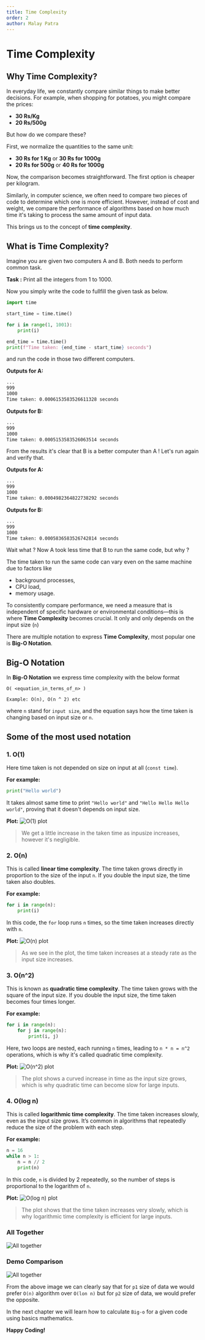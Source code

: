 ```yaml
---
title: Time Complexity
order: 2
author: Malay Patra
---
```


# Time Complexity

## Why Time Complexity?

In everyday life, we constantly compare similar things to make better decisions. For example, when shopping for potatoes, you might compare the prices:

- **30 Rs/Kg**
- **20 Rs/500g**

But how do we compare these?

First, we normalize the quantities to the same unit:

- **30 Rs for 1 Kg** or **30 Rs for 1000g**
- **20 Rs for 500g** or **40 Rs for 1000g**

Now, the comparison becomes straightforward. The first option is cheaper per kilogram.

Similarly, in computer science, we often need to compare two pieces of code to determine which one is more efficient. However, instead of cost and weight, we compare the performance of algorithms based on how much time it's taking to process the same amount of input data.

This brings us to the concept of **time complexity**.

## What is Time Complexity?

Imagine you are given two computers A and B. Both needs to perform common task.

**Task :** Print all the integers from 1 to 1000.

Now you simply write the code to fullfill the given task as below.

```python
import time

start_time = time.time()

for i in range(1, 1001):
    print(i)

end_time = time.time()
print(f"Time taken: {end_time - start_time} seconds")
```

and run the code in those two different computers.

**Outputs for A:**
```bash
...
999
1000
Time taken: 0.0006153583526611328 seconds
```
**Outputs for B:**
```bash
...
999
1000
Time taken: 0.0005153583526063514 seconds
```

From the results it's clear that B is a better computer than A ! Let's run again and verify that.

**Outputs for A:**
```bash
...
999
1000
Time taken: 0.0004982364822738292 seconds
```
**Outputs for B:**
```bash
...
999
1000
Time taken: 0.0005836583526742814 seconds
```

Wait what ? Now A took less time that B to run the same code, but why ?

The time taken to run the same code can vary even on the same machine due to factors like 
- background processes, 
- CPU load,
- memory usage. 

To consistently compare performance, we need a measure that is independent of specific hardware or environmental conditions—this is where **Time Complexity** becomes crucial. It only and only depends on the input size (`n`)

There are multiple notation to express **Time Complexity**, most popular one is **Big-O Notation**.

## Big-O Notation
In **Big-O Notation** we express time complexity with the below format
```text
O( <equation_in_terms_of_n> )

Example: O(n), O(n ^ 2) etc
```

where `n` stand for `input size`, and the equation says how the time taken is changing based on input size or `n`.

## Some of the most used notation

### 1. O(1)
Here time taken is not depended on size on input at all (`const time`).

**For example:**

```python
print("Hello world")
```
It takes almost same time to print `"Hello world"` and `"Hello Hello Hello world"`, proving that it doesn't depends on input size.

**Plot:**
![O(1) plot](./assets/o1.png)

> We get a little increase in the taken time as inpusize increases, however it's negligible.

### 2. O(n)
This is called **linear time complexity**. The time taken grows directly in proportion to the size of the input `n`. If you double the input size, the time taken also doubles.

**For example:**

```python
for i in range(n):
    print(i)
```

In this code, the `for` loop runs `n` times, so the time taken increases directly with `n`.

**Plot:**
![O(n) plot](./assets/on.png)

> As we see in the plot, the time taken increases at a steady rate as the input size increases.

### 3. O(n^2)
This is known as **quadratic time complexity**. The time taken grows with the square of the input size. If you double the input size, the time taken becomes four times longer.

**For example:**

```python
for i in range(n):
    for j in range(n):
        print(i, j)
```

Here, two loops are nested, each running `n` times, leading to `n * n = n^2` operations, which is why it's called quadratic time complexity.

**Plot:**
![O(n^2) plot](./assets/on2.png)

> The plot shows a curved increase in time as the input size grows, which is why quadratic time can become slow for large inputs.

### 4. O(log n)
This is called **logarithmic time complexity**. The time taken increases slowly, even as the input size grows. It’s common in algorithms that repeatedly reduce the size of the problem with each step.

**For example:**

```python
n = 16
while n > 1:
    n = n // 2
    print(n)
```

In this code, `n` is divided by 2 repeatedly, so the number of steps is proportional to the logarithm of `n`.

**Plot:**
![O(log n) plot](./assets/ologn.png)

> The plot shows that the time taken increases very slowly, which is why logarithmic time complexity is efficient for large inputs.

### All Together
![All together](./assets/oall.png)

### Demo Comparison
![All together](./assets/ocompare.png)

From the above image we can clearly say that for `p1` size of data we would prefer `O(n)` algorithm over `O(lon n)` but for `p2` size of data, we would prefer the opposite.

In the next chapter we will learn how to calculate `Big-o` for a given code using basics mathematics.

**Happy Coding!**





